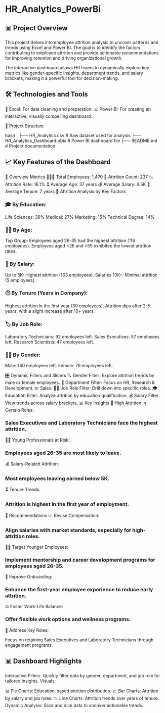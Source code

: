 # HR_Analytics_PowerBi

## 📊 Project Overview

This project delves into employee attrition analysis to uncover patterns and trends using Excel and Power BI. The goal is to identify the factors contributing to employee attrition and provide actionable recommendations for improving retention and driving organizational growth.

The interactive dashboard allows HR teams to dynamically explore key metrics like gender-specific insights, department trends, and salary brackets, making it a powerful tool for decision-making.

## 🛠️ Technologies and Tools

📝 Excel: For data cleaning and preparation.
📊 Power BI: For creating an interactive, visually compelling dashboard.

📂 Project Structure

bash
.
├── HR_Analytics.csv                   # Raw dataset used for analysis
├── HR_Analytics_Dashboard.pbix        # Power BI dashboard file
├── README.md                          # Project documentation

## 📈 Key Features of the Dashboard

🏢 Overview Metrics
🧑‍🤝‍🧑 Total Employees: 1,470
🚪 Attrition Count: 237
📉 Attrition Rate: 16.1%
⏳ Average Age: 37 years
💰 Average Salary: 6.5K
📅 Average Tenure: 7 years
📌 Attrition Analysis by Key Factors

### 🎓 By Education:

Life Sciences: 38%
Medical: 27%
Marketing: 15%
Technical Degree: 14%

### 🧍‍♂️ By Age:

Top Group: Employees aged 26-35 had the highest attrition (116 employees).
Employees aged <26 and >55 exhibited the lowest attrition rates.

### 💸 By Salary:

Up to 5K: Highest attrition (163 employees).
Salaries 10K+: Minimal attrition (5 employees).

### 🕒 By Tenure (Years in Company):

Highest attrition in the first year (30 employees).
Attrition dips after 2-5 years, with a slight increase after 10+ years.

### 🏷️ By Job Role:

Laboratory Technicians: 62 employees left.
Sales Executives: 57 employees left.
Research Scientists: 47 employees left.

### 👨‍⚖️ By Gender:

Male: 140 employees left.
Female: 79 employees left.

🎛️ Dynamic Filters and Slicers
🔍 Gender Filter: Explore attrition trends by male or female employees.
🏢 Department Filter: Focus on HR, Research & Development, or Sales.
🧑‍💼 Job Role Filter: Drill down into specific roles.
🎓 Education Filter: Analyze attrition by education qualification.
💰 Salary Filter: View trends across salary brackets.
📊 Key Insights
💼 High Attrition in Certain Roles:

### Sales Executives and Laboratory Technicians face the highest attrition.
👩‍🎓 Young Professionals at Risk:

### Employees aged 26-35 are most likely to leave.
💰 Salary-Related Attrition:

### Most employees leaving earned below 5K.
⏳ Tenure Trends:

### Attrition is highest in the first year of employment.
🚀 Recommendations
📈 Revise Compensation:

### Align salaries with market standards, especially for high-attrition roles.
👩‍💻 Target Younger Employees:

### Implement mentorship and career development programs for employees aged 26-35.
🔄 Improve Onboarding:

### Enhance the first-year employee experience to reduce early attrition.
⚖️ Foster Work-Life Balance:

### Offer flexible work options and wellness programs.
🎯 Address Key Roles:

Focus on retaining Sales Executives and Laboratory Technicians through engagement programs.

## 📊 Dashboard Highlights
Interactive Filters: Quickly filter data by gender, department, and job role for tailored insights.
Visuals:

📊 Pie Charts: Education-based attrition distribution.
📈 Bar Charts: Attrition by salary and job roles.
📉 Line Charts: Attrition trends over years of tenure.
Dynamic Analysis: Slice and dice data to uncover actionable trends. 
